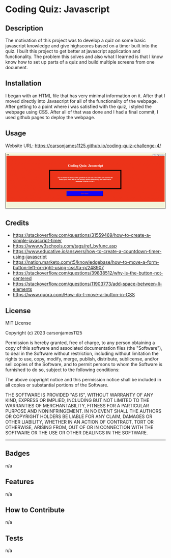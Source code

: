 # Coding Quiz: Javascript

## Description

The motivation of this project was to develop a quiz on some basic javascript knowledge and give highscores based on a timer built into the quiz. I built this project to get better at javascript application and functionality. The problem this solves and also what I learned is that I know know how to set up parts of a quiz and build multiple screens from one document.

## Installation

I began with an HTML file that has very minimal information on it. After that I moved directly into Javascript for all of the functionality of the webpage. After getting to a point where i was satisfied with the quiz, i styled the webpage using CSS. After all of that was done and I had a final commit, I used github pages to deploy the webpage. 

## Usage

Website URL: https://carsonjames1125.github.io/coding-quiz-challenge-4/

 ![alt text](./images/image.png)

## Credits

- https://stackoverflow.com/questions/31559469/how-to-create-a-simple-javascript-timer
- https://www.w3schools.com/tags/ref_byfunc.asp
- https://www.educative.io/answers/how-to-create-a-countdown-timer-using-javascript
- https://nation.marketo.com/t5/knowledgebase/how-to-move-a-form-button-left-or-right-using-css/ta-p/248907
- https://stackoverflow.com/questions/39838512/why-is-the-button-not-centered
- https://stackoverflow.com/questions/11903773/add-space-between-li-elements
- https://www.quora.com/How-do-I-move-a-button-in-CSS


## License

MIT License

Copyright (c) 2023 carsonjames1125

Permission is hereby granted, free of charge, to any person obtaining a copy
of this software and associated documentation files (the "Software"), to deal
in the Software without restriction, including without limitation the rights
to use, copy, modify, merge, publish, distribute, sublicense, and/or sell
copies of the Software, and to permit persons to whom the Software is
furnished to do so, subject to the following conditions:

The above copyright notice and this permission notice shall be included in all
copies or substantial portions of the Software.

THE SOFTWARE IS PROVIDED "AS IS", WITHOUT WARRANTY OF ANY KIND, EXPRESS OR
IMPLIED, INCLUDING BUT NOT LIMITED TO THE WARRANTIES OF MERCHANTABILITY,
FITNESS FOR A PARTICULAR PURPOSE AND NONINFRINGEMENT. IN NO EVENT SHALL THE
AUTHORS OR COPYRIGHT HOLDERS BE LIABLE FOR ANY CLAIM, DAMAGES OR OTHER
LIABILITY, WHETHER IN AN ACTION OF CONTRACT, TORT OR OTHERWISE, ARISING FROM,
OUT OF OR IN CONNECTION WITH THE SOFTWARE OR THE USE OR OTHER DEALINGS IN THE
SOFTWARE.

---

## Badges

n/a

## Features

n/a

## How to Contribute

n/a

## Tests

n/a